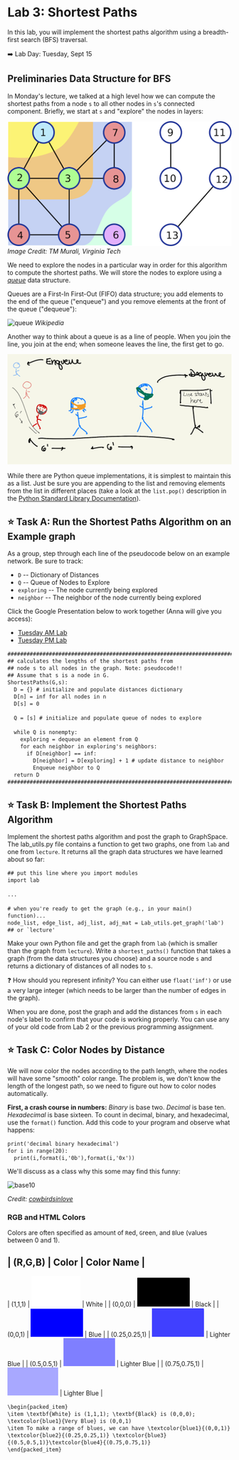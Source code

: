 # Lab 3: Shortest Paths

In this lab, you will implement the shortest paths algorithm using a breadth-first search (BFS) traversal.  

:arrow_right: Lab Day: Tuesday, Sept 15

## Preliminaries Data Structure for BFS

In Monday's lecture, we talked at a high level how we can compute the shortest paths from a node `s` to all other nodes in `s`'s connected component.  Briefly, we start at `s` and "explore" the nodes in layers:

![BFS](figs/BFS.png)
_Image Credit: TM Murali, Virginia Tech_

We need to explore the nodes in a particular way in order for this algorithm to compute the shortest paths.  We will store the nodes to explore using a [_queue_](https://en.wikipedia.org/wiki/Queue_(abstract_data_type)) data structure.

Queues are a First-In First-Out (FIFO) data structure; you add elements to the end of the queue ("enqueue") and you remove elements at the front of the queue ("dequeue"):

![queue](https://upload.wikimedia.org/wikipedia/commons/thumb/5/52/Data_Queue.svg/450px-Data_Queue.svg.png)
_Wikipedia_

Another way to think about a queue is as a line of people.  When you join the line, you join at the end; when someone leaves the line, the first get to go.

![line](figs/line.png)

While there are Python queue implementations, it is simplest to maintain this as a list. Just be sure you are appending to the list and removing elements from the list in different places (take a look at the `list.pop()` description in the [Python Standard Library Documentation](https://docs.python.org/3.8/tutorial/datastructures.html)).

## :star: Task A: Run the Shortest Paths Algorithm on an Example graph

As a group, step through each line of the pseudocode below on an example network. Be sure to track:
- `D` -- Dictionary of Distances
- `Q` -- Queue of Nodes to Explore
- `exploring` -- The node currently being explored
- `neighbor` -- The neighbor of the node currently being explored

Click the Google Presentation below to work together (Anna will give you access):
- [Tuesday AM Lab](https://docs.google.com/presentation/d/18SrS-n_3UzoPFPY2mkmDX5MLJh2bF7uePl4LoMF-IiY/edit?usp=sharing)
- [Tuesday PM Lab](https://docs.google.com/presentation/d/1LN7uDA_Pckv5iTTsY4XHS5b9QhG24RXxgQbPNKN8OcY/edit?usp=sharing)

```
###########################################################################
## calculates the lengths of the shortest paths from
## node s to all nodes in the graph. Note: pseudocode!!
## Assume that s is a node in G.
ShortestPaths(G,s):
  D = {} # initialize and populate distances dictionary
  D[n] = inf for all nodes in n
  D[s] = 0

  Q = [s] # initialize and populate queue of nodes to explore

  while Q is nonempty:
    exploring = dequeue an element from Q
    for each neighbor in exploring's neighbors:
      if D[neighbor] == inf:
        D[neighbor] = D[exploring] + 1 # update distance to neighbor
        Enqueue neighbor to Q
  return D
###########################################################################
```

## :star: Task B: Implement the Shortest Paths Algorithm

Implement the shortest paths algorithm and post the graph to GraphSpace.  The lab_utils.py file contains a function to get two graphs, one from `lab` and one from `lecture`. It returns all the graph data structures we have learned about so far:

```
## put this line where you import modules
import lab

...

# when you're ready to get the graph (e.g., in your main() function)...
node_list, edge_list, adj_list, adj_mat = Lab_utils.get_graph('lab') ## or `lecture'
```

Make your own Python file and get the graph from `lab` (which is smaller than the graph from `lecture`).  Write a `shortest_paths()` function that takes a graph (from the data structures you choose) and a source node `s` and returns a dictionary of distances of all nodes to `s`.

:question: How should you represent infinity?  You can either use `float('inf')` or use a very large integer (which needs to be larger than the number of edges in the graph).

When you are done, post the graph and add the distances from `s` in each node's label to confirm that your code is working properly.  You can use any of your old code from Lab 2 or the previous programming assignment.

## :star: Task C: Color Nodes by Distance

We will now color the nodes according to the path length, where the nodes will have some "smooth" color range. The problem is, we don't know the length of the longest path, so we need to figure out how to color nodes automatically.  

**First, a crash course in numbers:** _Binary_ is base two. _Decimal_ is base ten. _Hexadecimal_ is base sixteen.  To count in decimal, binary, and hexadecimal, use the `format()` function. Add this code to your program and observe what happens:

```
print('decimal binary hexadecimal')
for i in range(20):
  print(i,format(i,'0b'),format(i,'0x'))
```

We'll discuss as a class why this some may find this funny:

![base10](https://sananab.ca/uploads/17d.png)

_Credit: [cowbirdsinlove](http://cowbirdsinlove.com/)_

### RGB and HTML Colors

Colors are often specified as amount of `R`ed, `G`reen, and `B`lue (values between 0 and 1).

| (R,G,B) | Color | Color Name |
--
| (1,1,1) | ![white](figs/white.png) | White |
| (0,0,0) | ![black](figs/black.png) | Black |
| (0,0,1) | ![blue](figs/blue.png) | Blue |
| (0.25,0.25,1) | ![blue](figs/blue1.png) | Lighter Blue |
| (0.5,0.5,1) | ![blue](figs/blue2.png) | Lighter Blue |
| (0.75,0.75,1) | ![blue](figs/blue3.png) | Lighter Blue |

```
\begin{packed_item}
\item \textbf{White} is (1,1,1); \textbf{Black} is (0,0,0); \textcolor{blue1}{Very Blue} is (0,0,1)
\item To make a range of blues, we can have \textcolor{blue1}{(0,0,1)} \textcolor{blue2}{(0.25,0.25,1)} \textcolor{blue3}{(0.5,0.5,1)}\textcolor{blue4}{(0.75,0.75,1)}
\end{packed_item}
```
